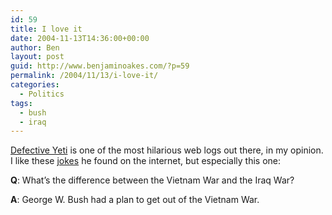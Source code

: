 ```yaml
---
id: 59
title: I love it
date: 2004-11-13T14:36:00+00:00
author: Ben
layout: post
guid: http://www.benjaminoakes.com/?p=59
permalink: /2004/11/13/i-love-it/
categories:
  - Politics
tags:
  - bush
  - iraq
---
```

[Defective Yeti](http://www.defectiveyeti.com/) is one of the most hilarious web logs out there, in my opinion. I like these [jokes](http://www.defectiveyeti.com/archives/001035.html) he found on the internet, but especially this one:

**Q**: What&#8217;s the difference between the Vietnam War and the Iraq War?

**A**: George W. Bush had a plan to get out of the Vietnam War.